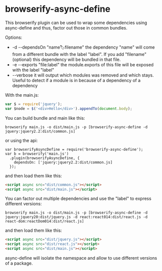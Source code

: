 browserify-async-define
=======================
This browserify plugin can be used to wrap some dependencies using async-define and thus, factor out those in common bundles.

Options:
*  -d --dependsOn "name:label:filename" the dependency "name" will come from a different bundle with the label "label". If you add "filename" (optional) this dependency will be bundled in that file.
*  -e --exports "file:label" the module.exports of this file will be exposed with the label "label"
*  --verbose it will output which modules was removed and which stays. Useful to detect if a module is in because of a dependency of a dependency

With the main.js:
```js
var $ = require('jquery');
var $node = $('<div>Hello</div>').appendTo(document.body);
```
You can build bundle and main like this:
```
browserify main.js -o dist/main.js -p [browserify-async-define -d jquery:jquery2.2:dist/common.js]
```
or using the api:
```
var browserifyAsyncDefine = require('browserify-async-define');
var b = browserify('main.js')
  .plugin(browserifyAsyncDefine, {
    dependsOn: ['jquery:jquery2.2:dist/common.js]
  });
```

and then load them like this:
```html
<script async src="dist/common.js"></script>
<script async src="dist/main.js"></script>
```

You can factor out multiple dependencies and use the "label" to express different versions:
```
browserify main.js -o dist/main.js -p [browserify-async-define -d jquery:jquery20:dist/jquery.js -d react:react014:dist/react.js -d react-dom:reactDom014:dist/react.js]
```
and then load them like this:
```html
<script async src="dist/jquery.js"></script>
<script async src="dist/react.js"></script>
<script async src="dist/main.js"></script>
```

async-define will isolate the namespace and allow to use different versions of a package. 
